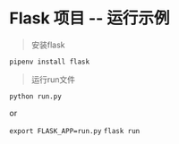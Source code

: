 # Flask 项目 -- 运行示例

> 安装flask

`pipenv install flask`

> 运行run文件

`python run.py`

or

`export FLASK_APP=run.py`
`flask run`
